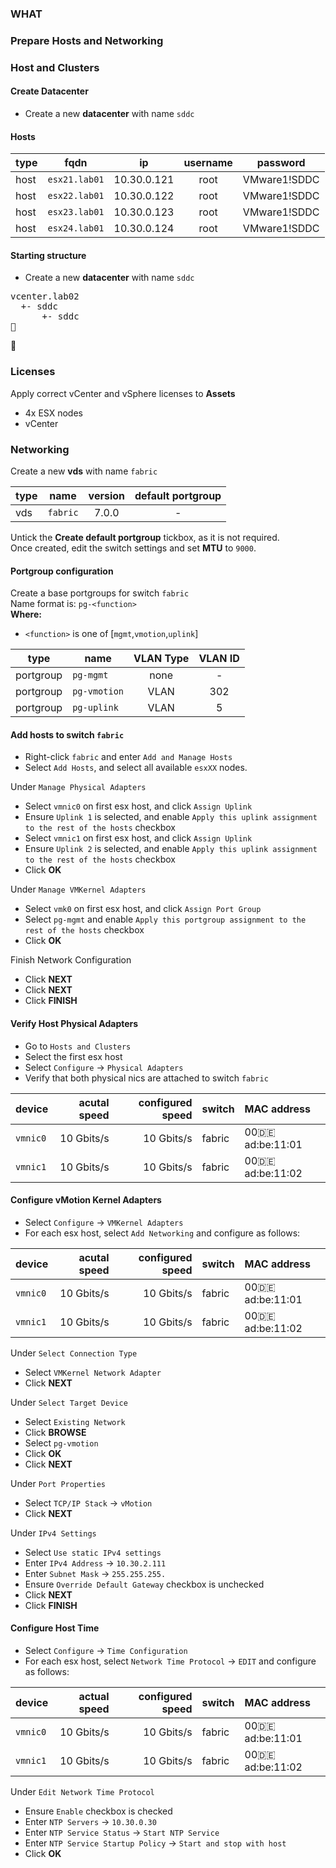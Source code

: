 ### WHAT
### Prepare Hosts and Networking

### Host and Clusters

#### Create Datacenter
- Create a new **datacenter** with name `sddc`

#### Hosts

| type	| fqdn		| ip		| username	| password	|
| ---	| ---		| ---		| :---:		| :---:		|
| host	| `esx21.lab01`	| 10.30.0.121	| root		| VMware1!SDDC	|
| host	| `esx22.lab01`	| 10.30.0.122	| root		| VMware1!SDDC	|
| host	| `esx23.lab01`	| 10.30.0.123	| root		| VMware1!SDDC	|
| host	| `esx24.lab01`	| 10.30.0.124	| root		| VMware1!SDDC	|

#### Starting structure
- Create a new **datacenter** with name `sddc`
<pre>
vcenter.lab02
  +- sddc
      +- sddc
&#2521;
</pre>
&#2521;

### Licenses
Apply correct vCenter and vSphere licenses to **Assets**
- 4x ESX nodes
- vCenter

### Networking
Create a new **vds** with name `fabric`

| type		| name		| version	| default portgroup	|
| ---		| ---		| :---:		| :---:			|
| vds		| `fabric`	| 7.0.0		| -			|

Untick the **Create default portgroup** tickbox, as it is not required.  
Once created, edit the switch settings and set **MTU** to `9000`.

#### Portgroup configuration
Create a base portgroups for switch `fabric`  
Name format is: `pg-<function>`  
**Where:**  
- `<function>` is one of [`mgmt`,`vmotion`,`uplink`]

| type		| name		| VLAN Type	| VLAN ID	|
| ---		| ---		| :---:		| :---:		|
| portgroup	| `pg-mgmt`	| none		| -		|
| portgroup	| `pg-vmotion`	| VLAN		| 302		|
| portgroup	| `pg-uplink`	| VLAN		| 5		|

#### Add hosts to switch `fabric`
- Right-click `fabric` and enter `Add and Manage Hosts`  
- Select `Add Hosts`, and select all available `esxXX` nodes.  

Under `Manage Physical Adapters`
- Select `vmnic0` on first esx host, and click `Assign Uplink`
- Ensure `Uplink 1` is selected, and enable `Apply this uplink assignment to the rest of the hosts` checkbox
- Select `vmnic1` on first esx host, and click `Assign Uplink`
- Ensure `Uplink 2` is selected, and enable `Apply this uplink assignment to the rest of the hosts` checkbox
- Click **OK**

Under `Manage VMKernel Adapters`
- Select `vmk0` on first esx host, and click `Assign Port Group`
- Select `pg-mgmt` and enable `Apply this portgroup assignment to the rest of the hosts` checkbox
- Click **OK**

Finish Network Configuration
- Click **NEXT**
- Click **NEXT**
- Click **FINISH**

#### Verify Host Physical Adapters
- Go to `Hosts and Clusters`
- Select the first esx host
- Select `Configure` -> `Physical Adapters`
- Verify that both physical nics are attached to switch `fabric`

| device	| acutal speed	| configured speed	| switch	| MAC address		|
| ---		| ---:		| ---:			| :---		| :---			|
| `vmnic0`	| 10 Gbits/s	| 10 Gbits/s		| fabric	| 00:de:ad:be:11:01	|
| `vmnic1`	| 10 Gbits/s	| 10 Gbits/s		| fabric	| 00:de:ad:be:11:02	|

#### Configure vMotion Kernel Adapters
- Select `Configure` -> `VMKernel Adapters`
- For each esx host, select `Add Networking` and configure as follows:

| device	| acutal speed	| configured speed	| switch	| MAC address		|
| ---		| ---:		| ---:			| :---		| :---			|
| `vmnic0`	| 10 Gbits/s	| 10 Gbits/s		| fabric	| 00:de:ad:be:11:01	|
| `vmnic1`	| 10 Gbits/s	| 10 Gbits/s		| fabric	| 00:de:ad:be:11:02	|

Under `Select Connection Type`
- Select `VMKernel Network Adapter`
- Click **NEXT**

Under `Select Target Device`
- Select `Existing Network`
- Click **BROWSE**
- Select `pg-vmotion`
- Click **OK**
- Click **NEXT**

Under `Port Properties`
- Select `TCP/IP Stack` -> `vMotion`
- Click **NEXT**

Under `IPv4 Settings`
- Select `Use static IPv4 settings`
- Enter `IPv4 Address` -> `10.30.2.111`
- Enter `Subnet Mask` -> `255.255.255.`
- Ensure `Override Default Gateway` checkbox is unchecked
- Click **NEXT**
- Click **FINISH**

#### Configure Host Time
- Select `Configure` -> `Time Configuration`
- For each esx host, select `Network Time Protocol` -> `EDIT` and configure as follows:

| device	| actual speed	| configured speed	| switch	| MAC address		|
| ---		| ---:		| ---:			| :---		| :---			|
| `vmnic0`	| 10 Gbits/s	| 10 Gbits/s		| fabric	| 00:de:ad:be:11:01	|
| `vmnic1`	| 10 Gbits/s	| 10 Gbits/s		| fabric	| 00:de:ad:be:11:02	|

Under `Edit Network Time Protocol`
- Ensure `Enable` checkbox is checked
- Enter `NTP Servers` -> `10.30.0.30`
- Enter `NTP Service Status` -> `Start NTP Service`
- Enter `NTP Service Startup Policy` -> `Start and stop with host`
- Click **OK**
